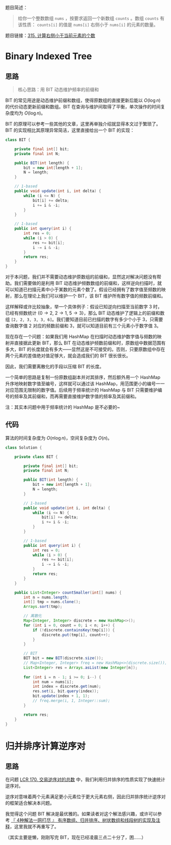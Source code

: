 题目简述：

> 给你一个整数数组 `nums` ，按要求返回一个新数组 `counts` 。数组 `counts` 有该性质： `counts[i]` 的值是 `nums[i]` 右侧小于 `nums[i]` 的元素的数量。

题目链接：[315. 计算右侧小于当前元素的个数](https://leetcode.cn/problems/count-of-smaller-numbers-after-self/)

# Binary Indexed Tree

## 思路

> 核心思路：用 BIT 动态维护频率的前缀和

BIT 的常见用途是动态维护前缀和数组，使得原数组的直接更新后能以 $O(\log n)$ 的代价动态更新前缀和数组。BIT 在查询与维护间取得了平衡，单次操作的时间复杂度均为 $O(\log n)$。

BIT 的原理可以参考一些其他的文章，这里再单独介绍就显得本文过于繁琐了。BIT 的实现相比其原理异常简洁，这里直接给出一个 BIT 的实现：

```java
class BIT {

    private final int[] bit;
    private final int N;

    public BIT(int length) {
        bit = new int[length + 1];
        N = length;
    }

    // 1-based
    public void update(int i, int delta) {
        while (i <= N) {
            bit[i] += delta;
            i += i & -i;
        }
    }

    // 1-based
    public int query(int i) {
        int res = 0;
        while (i > 0) {
            res += bit[i];
            i -= i & -i;
        }
        return res;
    }
}
```

对于本问题，我们并不需要动态维护原数组的前缀和，显然这对解决问题没有帮助。我们需要做的是利用 BIT 动态维护频数数组的前缀和，这样逆向扫描时，就可以知道已扫描元素中小于某数的元素个数了。假设已经拥有了数字值至频数的映射，那么在理论上我们可以维护一个 BIT，该 BIT 维护所有数字值的频数前缀和。

这样解释或许比较抽象，举一个具体例子：假设已知逆向扫描至当前数字 $3$ 时，已经有频数统计 $\{0\to2,\ 2\to1,\ 5\to3\}$，那么 BIT 动态维护了逻辑上的前缀和数组 `[2, 2, 3, 3, 3, 6]`。我们要知道目前已扫描的数字有多少个小于 $3$，只需要查询数字值 $2$ 对应的频数前缀和 $3$，就可以知道目前有三个元素小于数字值 $3$。

现在存在一个问题：如果我们用 HashMap 在扫描时动态维护数字值与频数的映射并直接据此更新 BIT，那么 BIT 在动态维护频数前缀和时，原数组中数据范围有多大，BIT 的长度就会有多大——显然这是不可接受的。否则，只要原数组中存在两个元素的差值绝对值足够大，就会造成我们的 BIT 很长很长。

因此，我们需要离散化的手段以压缩 BIT 的长度。

一个简单的思路是复制一份原数组副本并对其排序，然后额外用一个 HashMap 升序地映射数字值至编号，这样就可以通过该 HashMap，用范围更小的编号一一对应范围无限制的数字值。后续用于频率统计的 HashMap 与 BIT 只需要维护编号的频率及其前缀和，而再需要直接维护数字值的频率及其前缀和。

注：其实本问题中用于频率统计的 HashMap 是不必要的~

## 代码

算法的时间复杂度为 $O(n\log n)$，空间复杂度为 $O(n)$。

```java
class Solution {

    private class BIT {

        private final int[] bit;
        private final int N;

        public BIT(int length) {
            bit = new int[length + 1];
            N = length;
        }

        // 1-based
        public void update(int i, int delta) {
            while (i <= N) {
                bit[i] += delta;
                i += i & -i;
            }
        }

        // 1-based
        public int query(int i) {
            int res = 0;
            while (i > 0) {
                res += bit[i];
                i -= i & -i;
            }
            return res;
        }
    }

    public List<Integer> countSmaller(int[] nums) {
        int n = nums.length;
        int[] tmp = nums.clone();
        Arrays.sort(tmp);

        // 离散化
        Map<Integer, Integer> discrete = new HashMap<>();
        for (int i = 0, count = 0; i < n; i++) {
            if (!discrete.containsKey(tmp[i])) {
                discrete.put(tmp[i], count++);
            }
        }

        // BIT
        BIT bit = new BIT(discrete.size());
        // Map<Integer, Integer> freq = new HashMap<>(discrete.size());
        List<Integer> res = Arrays.asList(new Integer[n]);
        
        for (int i = n - 1; i >= 0; i--) {
            int num = nums[i];
            int index = discrete.get(num);
            res.set(i, bit.query(index));
            bit.update(index + 1, 1);
            // freq.merge(i, 1, Integer::sum);
        }

        return res;
    }
}
```

# 归并排序计算逆序对

## 思路

在问题 [LCR 170. 交易逆序对的总数](https://leetcode.cn/problems/shu-zu-zhong-de-ni-xu-dui-lcof/) 中，我们利用归并排序的性质实现了快速统计逆序对。

逆序对意味着两个元素满足更小元素位于更大元素右侧，因此归并排序统计逆序对的框架适合解决本问题。

我觉得这个问题 BIT 解决是最优雅的。如果读者对这个解法感兴趣，或许可以参考 [『 4种解法一网打尽 』 有序数组、归并排序、树状数组和线段树的实现及注释](https://leetcode.cn/problems/count-of-smaller-numbers-after-self/solutions/1308773/4chong-jie-fa-yi-wang-da-jin-pai-xu-shu-5vvds/)，这里我就不再重写了。

（其实主要是懒，刚刚写完 BIT，现在已经凌晨三点二十分了，困……）